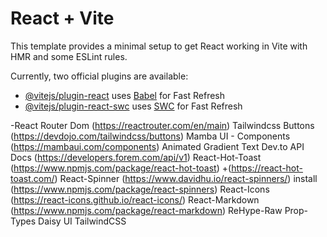# React + Vite

This template provides a minimal setup to get React working in Vite with HMR and some ESLint rules.

Currently, two official plugins are available:

- [@vitejs/plugin-react](https://github.com/vitejs/vite-plugin-react/blob/main/packages/plugin-react/README.md) uses [Babel](https://babeljs.io/) for Fast Refresh
- [@vitejs/plugin-react-swc](https://github.com/vitejs/vite-plugin-react-swc) uses [SWC](https://swc.rs/) for Fast Refresh



-React Router Dom (https://reactrouter.com/en/main)
Tailwindcss Buttons (https://devdojo.com/tailwindcss/buttons)
Mamba UI - Components (https://mambaui.com/components)
Animated Gradient Text
Dev.to API Docs  (https://developers.forem.com/api/v1)
React-Hot-Toast (https://www.npmjs.com/package/react-hot-toast) +(https://react-hot-toast.com/)
React-Spinner (https://www.davidhu.io/react-spinners/) install (https://www.npmjs.com/package/react-spinners)
React-Icons (https://react-icons.github.io/react-icons/)
React-Markdown (https://www.npmjs.com/package/react-markdown)
ReHype-Raw
Prop-Types
Daisy UI
TailwindCSS
